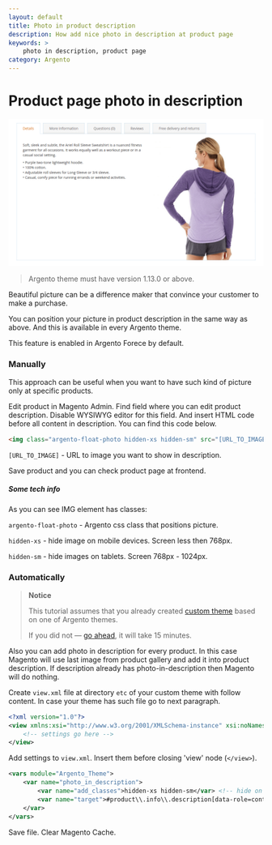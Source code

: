 ```yaml
---
layout: default
title: Photo in product description
description: How add nice photo in description at product page
keywords: >
    photo in description, product page
category: Argento
---
```


# Product page photo in description

![Photo in description at Argento Essence](/images/m2/argento/customization/product/photo-in-description.png)

> Argento theme must have version 1.13.0 or above.

Beautiful picture can be a difference maker that convince your customer to make a purchase.

You can position your picture in product description in the same way as above. And this is available in every Argento theme.

This feature is enabled in Argento Forece by default.

### Manually

This approach can be useful when you want to have such kind of picture only at specific products.

Edit product in Magento Admin. Find field where you can edit product description. Disable WYSIWYG editor for this field. And insert HTML code before all content in description. You can find this code below.

```html
<img class="argento-float-photo hidden-xs hidden-sm" src="[URL_TO_IMAGE]" />
```

`[URL_TO_IMAGE]` - URL to image you want to show in description.

Save product and you can check product page at frontend.

##### Some tech info

As you can see IMG element has classes:

`argento-float-photo` - Argento css class that positions picture.

`hidden-xs` - hide image on mobile devices. Screen less then 768px.

`hidden-sm` - hide images on tablets. Screen 768px - 1024px.

### Automatically

> **Notice**
>
> This tutorial assumes that you already created [custom theme](../custom-theme/) based on one of Argento themes.
>
> If you did not &mdash; [go ahead](../custom-theme/), it will take 15 minutes.

Also you can add photo in description for every product. In this case Magento will use last image from product gallery and add it into product description. If description already has photo-in-description then Magento will do nothing.

Create `view.xml` file at directory `etc` of your custom theme with follow content. In case your theme has such file go to next paragraph.

```xml
<?xml version="1.0"?>
<view xmlns:xsi="http://www.w3.org/2001/XMLSchema-instance" xsi:noNamespaceSchemaLocation="urn:magento:framework:Config/etc/view.xsd">
    <!-- settings go here -->
</view>
```

Add settings to `view.xml`. Insert them before closing 'view' node (`</view>`).

```xml
<vars module="Argento_Theme">
    <var name="photo_in_description">
        <var name="add_classes">hidden-xs hidden-sm</var> <!-- hide on mobile screens and tables -->
        <var name="target">#product\\.info\\.description[data-role=content]</var>
    </var>
</vars>
```

Save file. Clear Magento Cache.